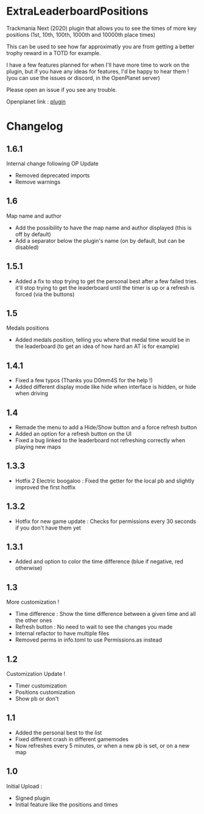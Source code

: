 # ExtraLeaderboardPositions

Trackmania Next (2020) plugin that allows you to see the times of more key positions (1st, 10th, 100th, 1000th and 10000th place times)

This can be used to see how far approximatly you are from getting a better trophy reward in a TOTD for example.

I have a few features planned for when I'll have more time to work on the plugin, but if you have any ideas for features, I'd be happy to hear them ! (you can use the issues or discord, in the OpenPlanet server)

Please open an issue if you see any trouble.

Openplanet link : [plugin](https://openplanet.dev/plugin/extraleaderboardpositions)

# Changelog
## 1.6.1
Internal change following OP Update
- Removed deprecated imports
- Remove warnings

## 1.6
Map name and author
- Add the possibility to have the map name and author displayed (this is off by default)
- Add a separator below the plugin's name (on by default, but can be disabled)

## 1.5.1
- Added a fix to stop trying to get the personal best after a few failed tries. it'll stop trying to get the leaderboard until the timer is up or a refresh is forced (via the buttons)

## 1.5
Medals positions
- Added medals position, telling you where that medal time would be in the leaderboard (to get an idea of how hard an AT is for example)

## 1.4.1
- Fixed a few typos (Thanks you D0mm4S for the help !)
- Added different display mode like hide when interface is hidden, or hide when driving

## 1.4
- Remade the menu to add a Hide/Show button and a force refresh button
- Added an option for a refresh button on the UI
- Fixed a bug linked to the leaderboard not refreshing correctly when playing new maps

## 1.3.3
- Hotfix 2 Electric boogaloo : Fixed the getter for the local pb and slightly improved the first hotfix

## 1.3.2
- Hotfix for new game update : Checks for permissions every 30 seconds if you don't have them yet

## 1.3.1
- Added and option to color the time difference (blue if negative, red otherwise)

## 1.3
More customization !
- Time difference : Show the time difference between a given time and all the other ones
- Refresh button : No need to wait to see the changes you made
- Internal refactor to have multiple files
- Removed perms in info.toml to use Permissions.as instead

## 1.2
Customization Update !
- Timer customization
- Positions customization
- Show pb or don't

## 1.1
- Added the personal best to the list
- Fixed different crash in different gamemodes
- Now refreshes every 5 minutes, or when a new pb is set, or on a new map
## 1.0
Initial Upload :

- Signed plugin
- Initial feature like the positions and times
